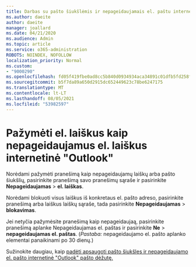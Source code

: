 ```yaml
---
title: Darbas su pašto šiukšlėmis ir nepageidaujamais el. paštu internetinė "Outlook"
ms.author: daeite
author: daeite
manager: joallard
ms.date: 04/21/2020
ms.audience: Admin
ms.topic: article
ms.service: o365-administration
ROBOTS: NOINDEX, NOFOLLOW
localization_priority: Normal
ms.custom:
- "9000290"
ms.openlocfilehash: fd05f419fbe0ad8cc5b840d0934934aca34891c01dfb5fd258f9deba3e63ec0f
ms.sourcegitcommit: b5f7da89a650d2915dc652449623c78be6247175
ms.translationtype: MT
ms.contentlocale: lt-LT
ms.lasthandoff: 08/05/2021
ms.locfileid: "53982597"
---
```

# <a name="mark-email-messages-as-junk-in-outlook-on-the-web"></a>Pažymėti el. laiškus kaip nepageidaujamus el. laiškus internetinė "Outlook"

Norėdami pažymėti pranešimą kaip nepageidaujamų laiškų arba pašto šiukšlių, pasirinkite pranešimą savo pranešimų sąraše ir pasirinkite **Nepageidaujamas**  >  **el. laiškas**.

Norėdami blokuoti visus laiškus iš konkretaus el. pašto adreso, pasirinkite pranešimą arba laiškus laiškų sąraše, tada pasirinkite **Nepageidaujamas**  >  **blokavimas**.

Jei netyčia pažymėsite pranešimą kaip nepageidaujaą, pasirinkite pranešimą aplanke Nepageidaujamas el. paštas ir pasirinkite **Ne**  >  **nepageidaujamas el. paštas**. (*Pastaba:* nepageidaujamo el. pašto aplanko elementai panaikinami po 30 dienų.)

Sužinokite daugiau, kaip [padėti apsaugoti pašto šiukšles ir nepageidaujamo el. pašto internetinė "Outlook" pašto dėžutę.](https://support.office.com/article/db786e79-54e2-40cc-904f-d89d57b7f41d)